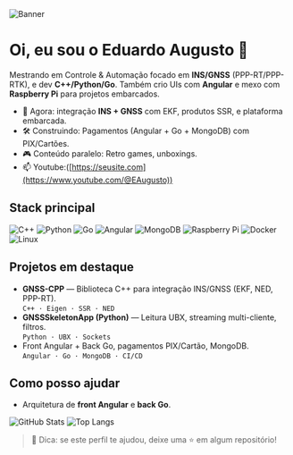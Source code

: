 <!-- Banner opcional (dark/light) -->
<picture>
  <source media="(prefers-color-scheme: dark)" srcset="assets/banner-dark.png">
  <source media="(prefers-color-scheme: light)" srcset="assets/banner-light.png">
  <img alt="Banner" src="assets/banner-light.png">
</picture>

# Oi, eu sou o Eduardo Augusto 👋

Mestrando em Controle & Automação focado em **INS/GNSS** (PPP-RT/PPP-RTK), e dev **C++/Python/Go**. Também crio UIs com **Angular** e mexo com **Raspberry Pi** para projetos embarcados.

- 🔭 Agora: integração **INS + GNSS** com EKF, produtos SSR, e plataforma embarcada.
- 🛠️ Construindo: Pagamentos (Angular + Go + MongoDB) com PIX/Cartões.
- 🎮 Conteúdo paralelo: Retro games, unboxings.
- 📫 Youtube:([https://seusite.com](https://www.youtube.com/@EAugusto))

## Stack principal
![C++](https://img.shields.io/badge/C++-00599C?logo=c%2B%2B&logoColor=white)
![Python](https://img.shields.io/badge/Python-3776AB?logo=python&logoColor=white)
![Go](https://img.shields.io/badge/Go-00ADD8?logo=go&logoColor=white)
![Angular](https://img.shields.io/badge/Angular-DD0031?logo=angular&logoColor=white)
![MongoDB](https://img.shields.io/badge/MongoDB-47A248?logo=mongodb&logoColor=white)
![Raspberry Pi](https://img.shields.io/badge/Raspberry%20Pi-A22846?logo=raspberrypi&logoColor=white)
![Docker](https://img.shields.io/badge/Docker-2496ED?logo=docker&logoColor=white)
![Linux](https://img.shields.io/badge/Linux-FCC624?logo=linux&logoColor=black)

## Projetos em destaque
- **GNSS-CPP** — Biblioteca C++ para integração INS/GNSS (EKF, NED, PPP-RT).  
  `C++ · Eigen · SSR · NED`
- **GNSSSkeletonApp (Python)** — Leitura UBX, streaming multi-cliente, filtros.  
  `Python · UBX · Sockets`
- Front Angular + Back Go, pagamentos PIX/Cartão, MongoDB.  
  `Angular · Go · MongoDB · CI/CD`

## Como posso ajudar
- Arquitetura de **front Angular** e **back Go**.

<!-- Estatísticas (opcional; substitua 'seuusuario') -->

![GitHub Stats](https://github-readme-stats.vercel.app/api?username=eaugusto7&show_icons=true)
![Top Langs](https://github-readme-stats.vercel.app/api/top-langs/?username=eaugusto7&layout=compact)

> 💬 Dica: se este perfil te ajudou, deixe uma ⭐ em algum repositório!
